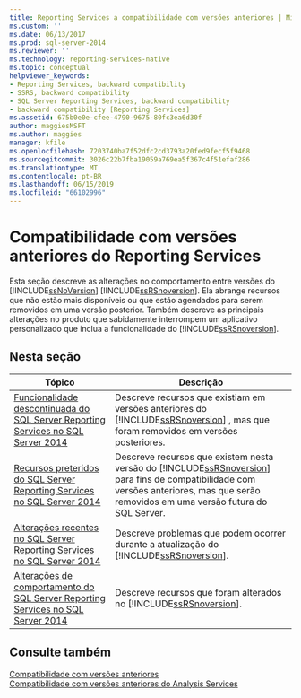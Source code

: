```yaml
---
title: Reporting Services a compatibilidade com versões anteriores | Microsoft Docs
ms.custom: ''
ms.date: 06/13/2017
ms.prod: sql-server-2014
ms.reviewer: ''
ms.technology: reporting-services-native
ms.topic: conceptual
helpviewer_keywords:
- Reporting Services, backward compatibility
- SSRS, backward compatibility
- SQL Server Reporting Services, backward compatibility
- backward compatibility [Reporting Services]
ms.assetid: 675b0e0e-cfee-4790-9675-80fc3ea6d30f
author: maggiesMSFT
ms.author: maggies
manager: kfile
ms.openlocfilehash: 7203740ba7f52dfc2cd3793a20fed9fecf5f9468
ms.sourcegitcommit: 3026c22b7fba19059a769ea5f367c4f51efaf286
ms.translationtype: MT
ms.contentlocale: pt-BR
ms.lasthandoff: 06/15/2019
ms.locfileid: "66102996"
---
```

# <a name="reporting-services-backward-compatibility"></a>Compatibilidade com versões anteriores do Reporting Services
  Esta seção descreve as alterações no comportamento entre versões do [!INCLUDE[ssNoVersion](../includes/ssnoversion-md.md)] [!INCLUDE[ssRSnoversion](../includes/ssrsnoversion-md.md)]. Ela abrange recursos que não estão mais disponíveis ou que estão agendados para serem removidos em uma versão posterior. Também descreve as principais alterações no produto que sabidamente interrompem um aplicativo personalizado que inclua a funcionalidade do [!INCLUDE[ssRSnoversion](../includes/ssrsnoversion-md.md)].  
  
## <a name="in-this-section"></a>Nesta seção  
  
|Tópico|Descrição|  
|-----------|-----------------|  
|[Funcionalidade descontinuada do SQL Server Reporting Services no SQL Server 2014](discontinued-functionality-to-sql-server-reporting-services-in-sql-server.md)|Descreve recursos que existiam em versões anteriores do [!INCLUDE[ssRSnoversion](../includes/ssrsnoversion-md.md)] , mas que foram removidos em versões posteriores.|  
|[Recursos preteridos do SQL Server Reporting Services no SQL Server 2014](deprecated-features-in-sql-server-reporting-services-ssrs.md)|Descreve recursos que existem nesta versão do [!INCLUDE[ssRSnoversion](../includes/ssrsnoversion-md.md)] para fins de compatibilidade com versões anteriores, mas que serão removidos em uma versão futura do SQL Server.|  
|[Alterações recentes no SQL Server Reporting Services no SQL Server 2014](breaking-changes-in-sql-server-reporting-services-in-sql-server-2016.md)|Descreve problemas que podem ocorrer durante a atualização do [!INCLUDE[ssRSnoversion](../includes/ssrsnoversion-md.md)].|  
|[Alterações de comportamento do SQL Server Reporting Services no SQL Server 2014](behavior-changes-to-sql-server-reporting-services-in-sql-server-2016.md)|Descreve recursos que foram alterados no [!INCLUDE[ssRSnoversion](../includes/ssrsnoversion-md.md)].|  
  
## <a name="see-also"></a>Consulte também  
 [Compatibilidade com versões anteriores](../../2014/getting-started/backward-compatibility.md)   
 [Compatibilidade com versões anteriores do Analysis Services](../../2014/analysis-services/analysis-services-backward-compatibility.md)  
  
  
